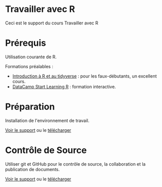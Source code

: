 # Travailler avec R

Ceci est le support du cours Travailler avec R


# Prérequis

Utilisation courante de R.

Formations préalables :
- [Introduction à R et au tidyverse](https://juba.github.io/tidyverse/) : pour les faux-débutants, un excellent cours.
- [DataCamp Start Learning R](https://www.datacamp.com/onboarding/learn?from=home&technology=r) : formation interactive.


# Préparation

Installation de l'environnement de travail.

[Voir le support](https://EricMarcon.github.io/travailleR/11-Preparation.html) ou le [télécharger](https://EricMarcon.github.io/travailleR/11-Preparation.pdf)


# Contrôle de Source

Utiliser git et GitHub pour le contrôle de source, la collaboration et la publication de documents.

[Voir le support](https://EricMarcon.github.io/travailleR/12-git.html) ou le [télécharger](https://EricMarcon.github.io/travailleR/12-git.pdf)


